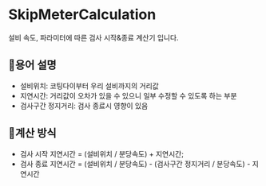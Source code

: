 # SkipMeterCalculation
설비 속도, 파라미터에 따른 검사 시작&amp;종료 계산기 입니다.

## 📃용어 설명
- 설비위치: 코팅다이부터 우리 설비까지의 거리값
- 지연시간: 거리값이 오차가 있을 수 있으니 일부 수정할 수 있도록 하는 부분
- 검사구간 정지거리: 검사 종료시 영향이 있음

## 🧮계산 방식
- 검사 시작 지연시간 = (설비위치 / 분당속도) + 지연시간;
- 검사 종료 지연시간 = (설비위치 / 분당속도) - (검사구간 정지거리 / 분당속도) - 지연시간
